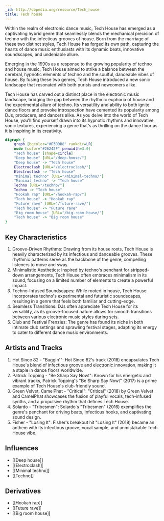 ```yaml
---
_id: http://dbpedia.org/resource/Tech_house
title: Tech house
---
```


Within the realm of electronic dance music, Tech House has emerged as a captivating hybrid genre that seamlessly blends the mechanical precision of techno with the infectious grooves of house. Born from the marriage of these two distinct styles, Tech House has forged its own path, capturing the hearts of dance music enthusiasts with its dynamic beats, innovative soundscapes, and undeniable allure.

Emerging in the 1990s as a response to the growing popularity of techno and house music, Tech House aimed to strike a balance between the cerebral, hypnotic elements of techno and the soulful, danceable vibes of house. By fusing these two genres, Tech House introduced a new sonic landscape that resonated with both purists and newcomers alike.

Tech House has carved out a distinct place in the electronic music landscape, bridging the gap between the rhythmic euphoria of house and the experimental allure of techno. Its versatility and ability to both ignite dance floors and provoke introspection have cemented its popularity among DJs, producers, and dancers alike. As you delve into the world of Tech House, you'll find yourself drawn into its hypnotic rhythms and innovative sonic textures, experiencing a genre that's as thrilling on the dance floor as it is inspiring in its creativity.

```dot
digraph {
	graph [bgcolor="#F3DDB8" rankdir=LR]
	node [color="#26242F" penwidth=3.0]
	"Tech house" [shape=circle]
	"Deep house" [URL="/deep-house/"]
	"Deep house" -> "Tech house"
	Electroclash [URL="/electroclash/"]
	Electroclash -> "Tech house"
	"Minimal techno" [URL="/minimal-techno/"]
	"Minimal techno" -> "Tech house"
	Techno [URL="/techno/"]
	Techno -> "Tech house"
	"Hookah rap" [URL="/hookah-rap/"]
	"Tech house" -> "Hookah rap"
	"Future rave" [URL="/future-rave/"]
	"Tech house" -> "Future rave"
	"Big room house" [URL="/big-room-house/"]
	"Tech house" -> "Big room house"
}
```

## Key Characteristics

1. Groove-Driven Rhythms: Drawing from its house roots, Tech House is heavily characterized by its infectious and danceable grooves. These rhythmic patterns serve as the backbone of the genre, compelling listeners to move and sway.
2. Minimalistic Aesthetics: Inspired by techno's penchant for stripped-down arrangements, Tech House often embraces minimalism in its sound, focusing on a limited number of elements to create a powerful impact.
3. Techno-Infused Soundscapes: While rooted in house, Tech House incorporates techno's experimental and futuristic soundscapes, resulting in a genre that feels both familiar and cutting-edge.
4. Seamless Transitions: DJs often appreciate Tech House for its versatility, as its groove-focused nature allows for smooth transitions between various electronic music styles during sets.
5. Club and Festival Frenzies: The genre has found its niche in both intimate club settings and sprawling festival stages, adapting its energy to cater to different dance music environments.

## Artists and Tracks

1. Hot Since 82 - "Buggin'": Hot Since 82's track (2018) encapsulates Tech House's blend of infectious groove and electronic innovation, making it a staple in dance floors worldwide.
2. Patrick Topping - "Be Sharp Say Nowt": Known for his energetic and vibrant tracks, Patrick Topping's "Be Sharp Say Nowt" (2017) is a prime example of Tech House's club-friendly sound.
3. Green Velvet, CamelPhat - "Critical": "Critical" (2018) by Green Velvet and CamelPhat showcases the fusion of playful vocals, tech-infused synths, and a propulsive rhythm that defines Tech House.
4. Solardo - "Tribesmen": Solardo's "Tribesmen" (2016) exemplifies the genre's penchant for driving beats, infectious hooks, and captivating sound design.
5. Fisher - "Losing It": Fisher's breakout hit "Losing It" (2018) became an anthem with its infectious groove, vocal sample, and unmistakable Tech House vibe.

## Influences

- [[Deep house]]
- [[Electroclash]]
- [[Minimal techno]]
- [[Techno]]

## Derivatives

- [[Hookah rap]]
- [[Future rave]]
- [[Big room house]]
